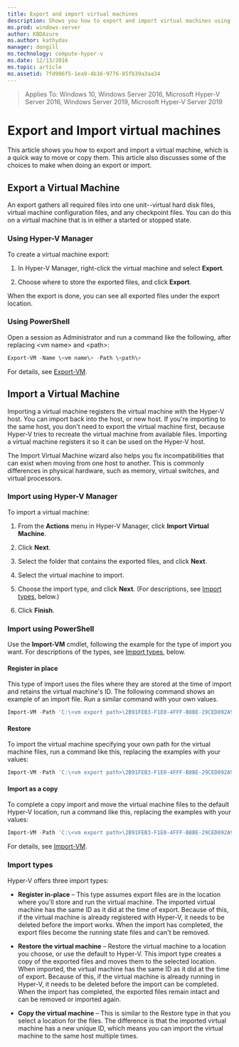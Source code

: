 ```yaml
---
title: Export and import virtual machines
description: Shows you how to export and import virtual machines using Hyper-V Manager or Windows PowerShell.
ms.prod: windows-server
author: KBDAzure
ms.author: kathydav
manager: dongill
ms.technology: compute-hyper-v
ms.date: 12/13/2016
ms.topic: article
ms.assetid: 7fd996f5-1ea9-4b16-9776-85fb39a3aa34
---
```


>Applies To: Windows 10, Windows Server 2016, Microsoft Hyper-V Server 2016, Windows Server 2019, Microsoft Hyper-V Server 2019

# Export and Import virtual machines

This article shows you how to export and import a virtual machine, which is a quick way to move or copy them. This article also discusses some of the choices to make when doing an export or import.

## Export a Virtual Machine

An export gathers all required files into one unit--virtual hard disk files, virtual machine configuration files, and any checkpoint files. You can do this on a virtual machine that is in either a started or stopped state.

### Using Hyper-V Manager

To create a virtual machine export:

1. In Hyper-V Manager, right-click the virtual machine and select **Export**.

2. Choose where to store the exported files, and click **Export**.

When the export is done, you can see all exported files under the export location.

### Using PowerShell

Open a session as Administrator and run a command like the following, after replacing \<vm name\> and \<path\>:

```powershell
Export-VM -Name \<vm name\> -Path \<path\>
```

For details, see [Export-VM](https://docs.microsoft.com/powershell/module/hyper-v/export-vm).

## Import a Virtual Machine 

Importing a virtual machine registers the virtual machine with the Hyper-V host. You can import back into the host, or new host. If you're importing to the same host, you don't need to export the virtual machine first, because Hyper-V tries to recreate the virtual machine from available files. Importing a virtual machine registers it so it can be used on the Hyper-V host.

The Import Virtual Machine wizard also helps you fix incompatibilities that can exist when moving from one host to another. This is commonly differences in physical hardware, such as memory, virtual switches, and virtual processors.

### Import using Hyper-V Manager

To import a virtual machine:

1. From the **Actions** menu in Hyper-V Manager, click **Import Virtual Machine**.

2. Click **Next**.

3. Select the folder that contains the exported files, and click **Next**.

4. Select the virtual machine to import.

5. Choose the import type, and click **Next**. (For descriptions, see [Import types](#import-types), below.)

6. Click **Finish**.

### Import using PowerShell

Use the **Import-VM** cmdlet, following the example for the type of import you want. For descriptions of the types, see [Import types](#import-types), below. 

#### Register in place

This type of import uses the files where they are stored at the time of import and retains the virtual machine's ID. The following command shows an example of an import file. Run a similar command with your own values.

```powershell
Import-VM -Path 'C:\<vm export path>\2B91FEB3-F1E0-4FFF-B8BE-29CED892A95A.vmcx' 
```

#### Restore

To import the virtual machine specifying your own path for the virtual machine files, run a command like this, replacing the examples with your values:

```powershell
Import-VM -Path 'C:\<vm export path>\2B91FEB3-F1E0-4FFF-B8BE-29CED892A95A.vmcx' -Copy -VhdDestinationPath 'D:\Virtual Machines\WIN10DOC' -VirtualMachinePath 'D:\Virtual Machines\WIN10DOC'
```

#### Import as a copy

To complete a copy import and move the virtual machine files to the default Hyper-V location, run a command like this, replacing the examples with your values:

``` PowerShell
Import-VM -Path 'C:\<vm export path>\2B91FEB3-F1E0-4FFF-B8BE-29CED892A95A.vmcx' -Copy -GenerateNewId
```

For details, see [Import-VM](https://docs.microsoft.com/powershell/module/hyper-v/import-vm).

### Import types

Hyper-V offers three import types:

- **Register in-place** – This type assumes export files are in the location where you'll store and run the virtual machine. The imported virtual machine has the same ID as it did at the time of export. Because of this, if the virtual machine is already registered with Hyper-V, it needs to be deleted before the import works. When the import has completed, the export files become the running state files and can't be removed.

- **Restore the virtual machine** – Restore the virtual machine to a location you choose, or use the default to Hyper-V. This import type creates a copy of the exported files and moves them to the selected location. When imported, the virtual machine has the same ID as it did at the time of export. Because of this, if the virtual machine is already running in Hyper-V, it needs to be deleted before the import can be completed. When the import has completed, the exported files remain intact and can be removed or imported again.

- **Copy the virtual machine** – This is similar to the Restore type in that you select a location for the files. The difference is that the imported virtual machine has a new unique ID, which means you can import the virtual machine to the same host multiple times.

